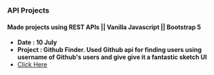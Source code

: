 ### API Projects
#### Made projects using REST APIs || Vanilla Javascript || Bootstrap 5
- **Date : 10 July**
- **Project : Github Finder. Used Github api for finding users using username of Github's users and give give it a fantastic sketch UI**
- [Click Here](https://sho-obum.github.io/apiproject_js/Github%20Finder/index.html)



